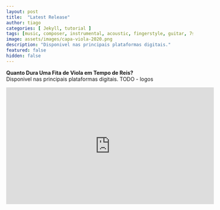 ```yaml
---
layout: post
title:  "Latest Release"
author: tiago
categories: [ Jekyll, tutorial ]
tags: [music, composer, instrumental, acoustic, fingerstyle, guitar, 7strings, brazilian, latin, mpb, jazz]
image: assets/images/capa-viola-2020.png
description: "Disponivel nas principais plataformas digitais."
featured: false
hidden: false
---
```


**Quanto Dura Uma Fita de Viola em Tempo de Reis?**  
Disponivel nas principais plataformas digitais.
TODO - logos
<iframe width="560" height="315" src="https://www.youtube.com/embed/Zx4zjXCMc14" frameborder="0" allow="accelerometer; autoplay; clipboard-write; encrypted-media; gyroscope; picture-in-picture" allowfullscreen></iframe>

